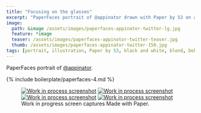 ```yaml
---
title: "Focusing on the glasses"
excerpt: "PaperFaces portrait of @appinator drawn with Paper by 53 on an iPad."
image: 
  path: &image /assets/images/paperfaces-appinator-twitter-lg.jpg 
  feature: *image
  teaser: /assets/images/paperfaces-appinator-twitter-teaser.jpg
  thumb: /assets/images/paperfaces-appinator-twitter-150.jpg
tags: [portrait, illustration, Paper by 53, black and white, blend, bokeh]
---
```


PaperFaces portrait of [@appinator](http://twitter.com/appinator).

{% include boilerplate/paperfaces-4.md %}

<figure class="third">
	<a href="{{ site.url }}/assets/images/paperfaces-appinator-process-1-lg.jpg"><img src="{{ site.url }}/assets/images/paperfaces-appinator-process-1-600.jpg" alt="Work in process screenshot"></a>
	<a href="{{ site.url }}/assets/images/paperfaces-appinator-process-2-lg.jpg"><img src="{{ site.url }}/assets/images/paperfaces-appinator-process-2-600.jpg" alt="Work in process screenshot"></a>
	<a href="{{ site.url }}/assets/images/paperfaces-appinator-process-3-lg.jpg"><img src="{{ site.url }}/assets/images/paperfaces-appinator-process-3-600.jpg" alt="Work in process screenshot"></a>
	<a href="{{ site.url }}/assets/images/paperfaces-appinator-process-4-lg.jpg"><img src="{{ site.url }}/assets/images/paperfaces-appinator-process-4-600.jpg" alt="Work in process screenshot"></a>
	<figcaption>Work in progress screen captures Made with Paper.</figcaption>
</figure>
